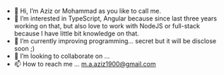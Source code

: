 - 👋 Hi, I’m Aziz or Mohammad as you like to call me.
- 👀 I’m interested in TypeScript, Angular because since last three years working on that, but also 
     love to work with NodeJS or full-stack because I have little bit knowledge on that.
- 🌱 I’m currently improving programming...  secret but it will be disclose soon ;) 
- 💞️ I’m looking to collaborate on ...
- 📫 How to reach me ... m.a.aziz1900@gmail.com

<!---
vaitalaziz/vaitalaziz is a ✨ special ✨ repository because its `README.md` (this file) appears on your GitHub profile.
You can click the Preview link to take a look at your changes.
--->
